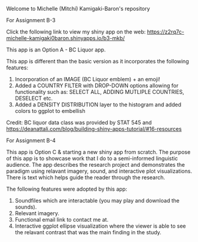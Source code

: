 
Welcome to Michelle (Mitchi) Kamigaki-Baron's repository 

For Assignment B-3

Click the following link to view my shiny app on the web:
https://z2rq7c-michelle-kamigaki0baron.shinyapps.io/b3-mkb/

This app is an Option A - BC Liquor app.

This app is different than the basic version as it incorporates the following features: 
1) Incorporation of an IMAGE (BC Liquor emblem) + an emoji! 
2) Added a COUNTRY FILTER with DROP-DOWN options allowing for functionality such as: SELECT ALL, ADDING MUTLIPLE COUNTRIES, DESELECT etc. 
3) Added a DENSITY DISTRIBUTION layer to the histogram and added colors to ggplot to embellish 

Credit: BC liquor data class was provided by STAT 545 and https://deanattali.com/blog/building-shiny-apps-tutorial/#16-resources

For Assignment B-4

This app is Option C & starting a new shiny app from scratch. 
The purpose of this app is to showcase work that I do to a semi-informed linguistic audience. 
The app describes the research project and demonstrates the paradigm using relavant imagery, sound, and interactive plot visualizations. There is text which helps guide the reader through the research.

The following features were adopted by this app: 
1) Soundfiles which are interactable (you may play and download the sounds). 
2) Relevant imagery.
3) Functional email link to contact me at.
4) Interactive ggplot ellipse visualization where the viewer is able to see the relavant contrast that was the main finding in the study.  

